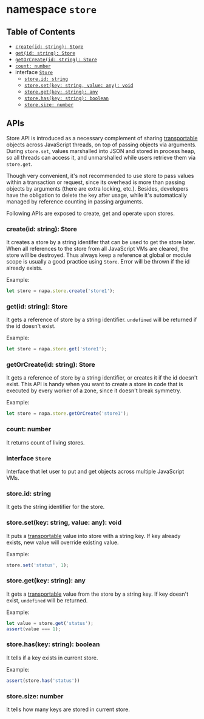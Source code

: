 # namespace `store`

## Table of Contents
- [`create(id: string): Store`](#create)
- [`get(id: string): Store`](#get)
- [`getOrCreate(id: string): Store`](#getOrCreate)
- [`count: number`](#count)
- interface [`Store`](#store)
    - [`store.id: string`](#store-id)
    - [`store.set(key: string, value: any): void`](#store-set)
    - [`store.get(key: string): any`](#store-get)
    - [`store.has(key: string): boolean`](#store-has)
    - [`store.size: number`](#store-size)

## APIs
Store API is introduced as a necessary complement of sharing [transportable](transport.md#transportable) objects across JavaScript threads, on top of passing objects via arguments. During `store.set`, values marshalled into JSON and stored in process heap, so all threads can access it, and unmarshalled while users retrieve them via `store.get`.

Though very convenient, it's not recommended to use store to pass values within a transaction or request, since its overhead is more than passing objects by arguments (there are extra locking, etc.). Besides, developers have the obligation to delete the key after usage, while it's automatically managed by reference counting in passing arguments.

Following APIs are exposed to create, get and operate upon stores.

### <a name="create"></a>create(id: string): Store
It creates a store by a string identifer that can be used to get the store later. When all references to the store from all JavaScript VMs are cleared, the store will be destroyed. Thus always keep a reference at global or module scope is usually a good practice using `Store`. Error will be thrown if the id already exists.

Example:
```ts
let store = napa.store.create('store1');
```
### <a name="get"></a>get(id: string): Store
It gets a reference of store by a string identifier. `undefined` will be returned if the id doesn't exist. 

Example:
```ts
let store = napa.store.get('store1');
```

### <a name="getOrCreate"></a>getOrCreate(id: string): Store
It gets a reference of store by a string identifier, or creates it if the id doesn't exist. This API is handy when you want to create a store in code that is executed by every worker of a zone, since it doesn't break symmetry.

Example:
```ts
let store = napa.store.getOrCreate('store1');
```
### <a name="count"></a>count: number
It returns count of living stores.

### <a name="store"></a>interface `Store`
Interface that let user to put and get objects across multiple JavaScript VMs.

### <a name="store-id"></a>store.id: string
It gets the string identifier for the store.

### <a name="store-set"></a>store.set(key: string, value: any): void
It puts a [transportable](transport.md#transportable) value into store with a string key. If key already exists, new value will override existing value.

Example:
```ts
store.set('status', 1);
```
### <a name="store-get"></a>store.get(key: string): any
It gets a [transportable](transportable.md#transportable) value from the store by a string key. If key doesn't exist, `undefined` will be returned.

Example:
```ts
let value = store.get('status');
assert(value === 1);
```
### <a name="store-has"></a>store.has(key: string): boolean
It tells if a key exists in current store.

Example:
```ts
assert(store.has('status'))
```

### <a name="store-size"></a>store.size: number
It tells how many keys are stored in current store.
